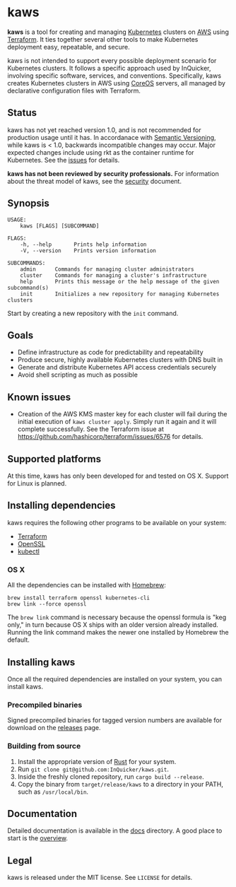# kaws

**kaws** is a tool for creating and managing [Kubernetes](http://kubernetes.io/) clusters on [AWS](https://aws.amazon.com/) using [Terraform](https://www.terraform.io/).
It ties together several other tools to make Kubernetes deployment easy, repeatable, and secure.

kaws is not intended to support every possible deployment scenario for Kubernetes clusters.
It follows a specific approach used by InQuicker, involving specific software, services, and conventions.
Specifically, kaws creates Kubernetes clusters in AWS using [CoreOS](https://coreos.com/) servers, all managed by declarative configuration files with Terraform.

## Status

kaws has not yet reached version 1.0, and is not recommended for production usage until it has.
In accordanace with [Semantic Versioning](http://semver.org/), while kaws is < 1.0, backwards incompatible changes may occur.
Major expected changes include using rkt as the container runtime for Kubernetes.
See the [issues](https://github.com/InQuicker/kaws/issues) for details.

**kaws has not been reviewed by security professionals.**
For information about the threat model of kaws, see the [security](docs/concepts/security.md) document.

## Synopsis

```
USAGE:
    kaws [FLAGS] [SUBCOMMAND]

FLAGS:
    -h, --help       Prints help information
    -V, --version    Prints version information

SUBCOMMANDS:
    admin      Commands for managing cluster administrators
    cluster    Commands for managing a cluster's infrastructure
    help       Prints this message or the help message of the given subcommand(s)
    init       Initializes a new repository for managing Kubernetes clusters
```

Start by creating a new repository with the `init` command.

## Goals

* Define infrastructure as code for predictability and repeatability
* Produce secure, highly available Kubernetes clusters with DNS built in
* Generate and distribute Kubernetes API access credentials securely
* Avoid shell scripting as much as possible

## Known issues

* Creation of the AWS KMS master key for each cluster will fail during the initial execution of `kaws cluster apply`.
  Simply run it again and it will complete successfully.
  See the Terraform issue at https://github.com/hashicorp/terraform/issues/6576 for details.

## Supported platforms

At this time, kaws has only been developed for and tested on OS X. Support for Linux is planned.

## Installing dependencies

kaws requires the following other programs to be available on your system:

* [Terraform](https://terraform.io/)
* [OpenSSL](https://www.openssl.org/)
* [kubectl](http://kubernetes.io/)

### OS X

All the dependencies can be installed with [Homebrew](http://brew.sh/):

```
brew install terraform openssl kubernetes-cli
brew link --force openssl
```

The `brew link` command is necessary because the openssl formula is "keg only," in turn because OS X ships with an older version already installed.
Running the link command makes the newer one installed by Homebrew the default.

## Installing kaws

Once all the required dependencies are installed on your system, you can install kaws.

### Precompiled binaries

Signed precompiled binaries for tagged version numbers are available for download on the [releases](https://github.com/InQuicker/kaws/releases) page.

### Building from source

1. Install the appropriate version of [Rust](https://www.rust-lang.org/) for your system.
2. Run `git clone git@github.com:InQuicker/kaws.git`.
3. Inside the freshly cloned repository, run `cargo build --release`.
4. Copy the binary from `target/release/kaws` to a directory in your PATH, such as `/usr/local/bin`.

## Documentation

Detailed documentation is available in the [docs](docs) directory. A good place to start is the [overview](docs/overview.md).

## Legal

kaws is released under the MIT license. See `LICENSE` for details.
